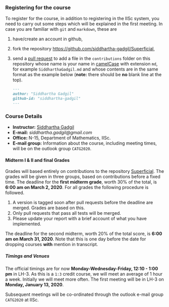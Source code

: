 ### Registering for the course

To register for the course, in addition to registering in the IISc system, you need to carry out some steps which will be explained in the first meeting. In case you are familiar with `git` and `markdown`, these are


1. have/create an account in github,
2. fork the repository https://github.com/siddhartha-gadgil/Superficial,
3. send a [pull request](https://help.github.com/en/github/collaborating-with-issues-and-pull-requests/about-pull-requests) to add a file in the `contributions` folder on this repository whose name is your name in [camelCase](https://en.wikipedia.org/wiki/Camel_case) with extension `md`, for example  `SiddharthaGadgil.md` and whose contents are in the same format as the example below (__note:__ there should be __no__  blank line at the top).

    ```markdown
    ---
    author: "Siddhartha Gadgil"
    github-id: "siddhartha-gadgil"
    ---
    ```

### Course Details
  
* __Instructor:__ [Siddhartha Gadgil](http://math.iisc.ac.in/~gadgil)
* __E-mail:__ _siddhartha.gadgil@gmail.com_
* __Office:__ N-15, Department of Mathematics, IISc.
* __E-mail group:__ Information about the course, including meeting times, will be on the outlook group `CATG2020`.

#### Midterm I & II and final Grades

Grades will based entirely on contributions to the repository [Superficial](https://github.com/siddhartha-gadgil/Superficial). The grades will be given in three groups, based on contributions before a fixed time. The deadline for the __first midterm grade__, worth 30% of the total, is __6:00 am on March 2, 2020__. For all grades the following procedure is followed.

1. A version is tagged soon after pull requests before the deadline are merged. Grades are based on this.
2. Only pull requests that pass all tests will be merged.
3. Please update your report with a brief account of what you have implemented.

The deadline for the second midterm, worth 20% of the total score, is __6:00 am on March 31, 2020__. Note that this is one day before the date for dropping courses __with__ mention in transcript.

##### Timings and Venues

The official timings are for now __Monday-Wednesday-Friday, 12:10 - 1:00 pm__ in LH-3. As this is a `1:3` credit course, we will meet an average of 1 hour a week. Initially we will meet more often.
The first meeting will be in LH-3 on __Monday, January 13, 2020__.

Subsequent meetings will be co-ordinated through the outlook e-mail group `CATG2020` at IISc.
